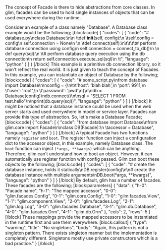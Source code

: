 The concept of Facade is there to hide abstractions from core classes. In glim, facades can be used to hold single instances of objects that can be used everywhere during the runtime.

Consider an example of a class namely "Database". A Database class example would be the following;
[block:code]
{
  "codes": [
    {
      "code": "# database.py\nclass Database:\n\n  \tdef __init__(self, config):\n      \tself.config = config\n        self.connection = None\n  \n  \tdef connect(self):\n\t\t\t\t# perform database connection using config\n        self.connection = connect_to_db()\n    \n    def query(sql):\n      \t# perform database query execution using the db connection\n        return self.connection.execute_sql(sql)\n      \t",
      "language": "python"
    }
  ]
}
[/block]
This example is a primitive db connection library, so it won't reflect the real world. It is just given to teach the concept of Facades. In this example, you can instantiate an object of Database by the following;
[block:code]
{
  "codes": [
    {
      "code": "# some_script.py\nfrom database import Database\n\nconfig = {\n\t\t'host': 'blah blah',\n    'port': 9911,\n  \t'user': 'root',\n  \t'password': 'pwd'\n}\n\ndb = Database(config)\ndb.connect()\n\nsql = \"SELECT 1 FROM test.hello\"\n\nprint(db.query(sql))",
      "language": "python"
    }
  ]
}
[/block]
It might be noticed that a database instance could be used when the web server starts and used everywhere in model or service layer. Facades can provide this type of abstraction. So, let's make a Database Facade;
[block:code]
{
  "codes": [
    {
      "code": "from database import Database\nfrom glim.core import Facade\n\nclass DB(Facade):\n  \taccessor = Database",
      "language": "python"
    }
  ]
}
[/block]
A typical Facade has two functions namely `register` and `boot`. The register function can inject a configuration dict to the accessor object, in this example, namely Database class. The `boot` function can inject `(*args, **kwargs)` which can be anything. Therefore, glim can't understand how to boot an object. However, it can automatically use register function with config passed. Glim can boot these objects by the following;
[block:code]
{
  "codes": [
    {
      "code": "# create the database instance, holds it statically\nDB.register(config)\n\n# create the database instance with multiple arguments\nDB.boot(*args, **kwargs)",
      "language": "python"
    }
  ]
}
[/block]
By default, glim has a number of facades. These facades are the following;
[block:parameters]
{
  "data": {
    "h-0": "Facade name",
    "h-1": "The mapped accessor",
    "0-0": "glim.facades.Config",
    "0-1": "glim.core.Config",
    "1-0": "glim.facades.View",
    "1-1": "glim.component.View",
    "2-0": "glim.facades.Log",
    "2-1": "glim.log.Log",
    "3-0": "glim.facades.Database",
    "3-1": "glim.db.Database",
    "4-0": "glim.facades.Orm",
    "4-1": "glim.db.Orm"
  },
  "cols": 2,
  "rows": 5
}
[/block]
These mappings provide the mapped accessors to be instantiated in the runtime first and use them everywhere.
[block:callout]
{
  "type": "warning",
  "title": "No singletons",
  "body": "Again, this pattern is not a singleton pattern. There exists singleton manner but the implementation is completely different. Singletons mostly use private constructors which is a bad practice."
}
[/block]